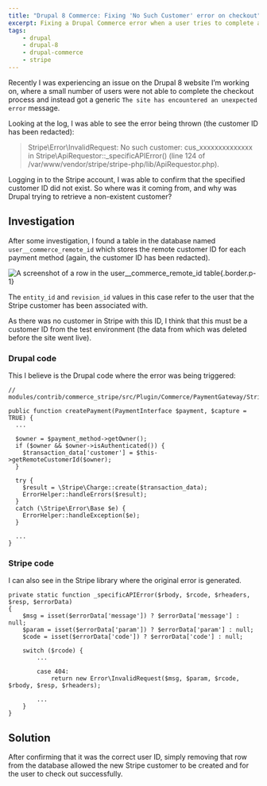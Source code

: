 ```yaml
---
title: "Drupal 8 Commerce: Fixing 'No Such Customer' error on checkout"
excerpt: Fixing a Drupal Commerce error when a user tries to complete a checkout.
tags:
    - drupal
    - drupal-8
    - drupal-commerce
    - stripe
---
```

Recently I was experiencing an issue on the Drupal 8 website I’m working on, where a small number of users were not able to complete the checkout process and instead got a generic `The site has encountered an unexpected error` message.

Looking at the log, I was able to see the error being thrown (the customer ID has been redacted):

> Stripe\Error\InvalidRequest: No such customer: cus_xxxxxxxxxxxxxx in Stripe\ApiRequestor::_specificAPIError() (line 124 of /var/www/vendor/stripe/stripe-php/lib/ApiRequestor.php).

Logging in to the Stripe account, I was able to confirm that the specified customer ID did not exist. So where was it coming from, and why was Drupal trying to retrieve a non-existent customer?

## Investigation

After some investigation, I found a table in the database named `user__commerce_remote_id` which stores the remote customer ID for each payment method (again, the customer ID has been redacted).

![A screenshot of a row in the user__commerce_remote_id table](/images/blog/commerce-stripe-error/remote-id-table.png){.border.p-1}

The `entity_id` and `revision_id` values in this case refer to the user that the Stripe customer has been associated with.

As there was no customer in Stripe with this ID, I think that this must be a customer ID from the test environment (the data from which was deleted before the site went live).

### Drupal code

This I believe is the Drupal code where the error was being triggered:

```language-php
// modules/contrib/commerce_stripe/src/Plugin/Commerce/PaymentGateway/Stripe.php

public function createPayment(PaymentInterface $payment, $capture = TRUE) {
  ...

  $owner = $payment_method->getOwner();
  if ($owner && $owner->isAuthenticated()) {
    $transaction_data['customer'] = $this->getRemoteCustomerId($owner);
  }

  try {
    $result = \Stripe\Charge::create($transaction_data);
    ErrorHelper::handleErrors($result);
  }
  catch (\Stripe\Error\Base $e) {
    ErrorHelper::handleException($e);
  }

  ...
}
```

### Stripe code

I can also see in the Stripe library where the original error is generated.

```language-php
private static function _specificAPIError($rbody, $rcode, $rheaders, $resp, $errorData)
{
    $msg = isset($errorData['message']) ? $errorData['message'] : null;
    $param = isset($errorData['param']) ? $errorData['param'] : null;
    $code = isset($errorData['code']) ? $errorData['code'] : null;

    switch ($rcode) {
        ...

        case 404:
            return new Error\InvalidRequest($msg, $param, $rcode, $rbody, $resp, $rheaders);

        ...
    }
}
```

## Solution

After confirming that it was the correct user ID, simply removing that row from the database allowed the new Stripe customer to be created and for the user to check out successfully.
